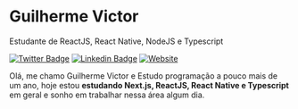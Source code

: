<h1>Guilherme Victor</h1>

<p>Estudante de ReactJS, React Native, NodeJS e Typescript</p>

[![Twitter Badge](https://img.shields.io/badge/-@oguivictor-ffe33c?style=for-the-badge&labelColor=ffe33c&logo=twitter&logoColor=292929&link=https://twitter.com/oguivictor)](https://twitter.com/oguivictor) 
[![Linkedin Badge](https://img.shields.io/badge/-Guilherme%20Victor-ffe33c?style=for-the-badge&logo=Linkedin&logoColor=292929&link=https://www.linkedin.com/in/guilhermeviictor/)](https://www.linkedin.com/in/guilhermeviictor/)
[![Website](https://img.shields.io/badge/-Portfólio-ffe33c?style=for-the-badge&link=https://guilhermevictor.live)](https://guilhermevictor.live) 

<p>Olá, me chamo Guilherme Victor e Estudo programação a pouco mais de um ano, hoje estou <strong>estudando Next.js, ReactJS, React Native e Typescript</strong> em geral e sonho em trabalhar nessa área algum dia.</p>
